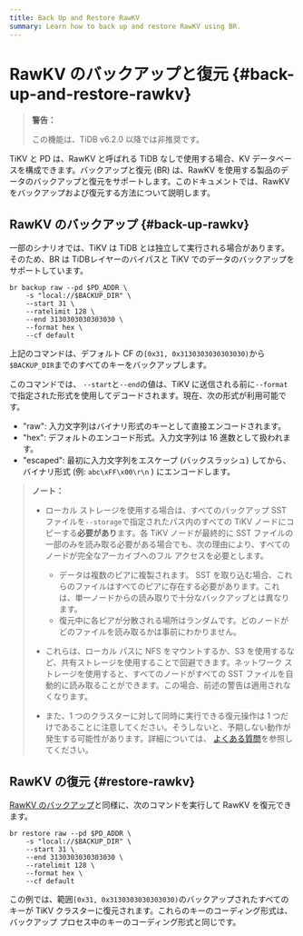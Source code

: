 ```yaml
---
title: Back Up and Restore RawKV
summary: Learn how to back up and restore RawKV using BR.
---
```


# RawKV のバックアップと復元 {#back-up-and-restore-rawkv}

> **警告：**
>
> この機能は、TiDB v6.2.0 以降では非推奨です。

TiKV と PD は、RawKV と呼ばれる TiDB なしで使用する場合、KV データベースを構成できます。バックアップと復元 (BR) は、RawKV を使用する製品のデータのバックアップと復元をサポートします。このドキュメントでは、RawKV をバックアップおよび復元する方法について説明します。

## RawKV のバックアップ {#back-up-rawkv}

一部のシナリオでは、TiKV は TiDB とは独立して実行される場合があります。そのため、BR は TiDBレイヤーのバイパスと TiKV でのデータのバックアップをサポートしています。


```shell
br backup raw --pd $PD_ADDR \
    -s "local://$BACKUP_DIR" \
    --start 31 \
    --ratelimit 128 \
    --end 3130303030303030 \
    --format hex \
    --cf default
```

上記のコマンドは、デフォルト CF の`[0x31, 0x3130303030303030)`から`$BACKUP_DIR`までのすべてのキーをバックアップします。

このコマンドでは、 `--start`と`--end`の値は、TiKV に送信される前に`--format`で指定された形式を使用してデコードされます。現在、次の形式が利用可能です。

-   &quot;raw&quot;: 入力文字列はバイナリ形式のキーとして直接エンコードされます。
-   &quot;hex&quot;: デフォルトのエンコード形式。入力文字列は 16 進数として扱われます。
-   &quot;escaped&quot;: 最初に入力文字列をエスケープ (バックスラッシュ) してから、バイナリ形式 (例: `abc\xFF\x00\r\n` ) にエンコードします。

> **ノート：**
>
> -   ローカル ストレージを使用する場合は、すべてのバックアップ SST ファイルを`--storage`で指定されたパス内のすべての TiKV ノードにコピーする**必要があり**ます。各 TiKV ノードが最終的に SST ファイルの一部のみを読み取る必要がある場合でも、次の理由により、すべてのノードが完全なアーカイブへのフル アクセスを必要とします。
>
>     -   データは複数のピアに複製されます。 SST を取り込む場合、これらのファイルはすべてのピアに存在する必要があります。これは、単一ノードからの読み取りで十分なバックアップとは異なります。
>     -   復元中に各ピアが分散される場所はランダムです。どのノードがどのファイルを読み取るかは事前にわかりません。
> -   これらは、ローカル パスに NFS をマウントするか、S3 を使用するなど、共有ストレージを使用することで回避できます。ネットワーク ストレージを使用すると、すべてのノードがすべての SST ファイルを自動的に読み取ることができます。この場合、前述の警告は適用されなくなります。
> -   また、1 つのクラスターに対して同時に実行できる復元操作は 1 つだけであることに注意してください。そうしないと、予期しない動作が発生する可能性があります。詳細については、 [よくある質問](/br/backup-and-restore-faq.md#can-i-use-multiple-br-processes-at-the-same-time-to-restore-the-data-of-a-single-cluster)を参照してください。

## RawKV の復元 {#restore-rawkv}

[RawKV のバックアップ](#back-up-rawkv)と同様に、次のコマンドを実行して RawKV を復元できます。


```shell
br restore raw --pd $PD_ADDR \
    -s "local://$BACKUP_DIR" \
    --start 31 \
    --end 3130303030303030 \
    --ratelimit 128 \
    --format hex \
    --cf default
```

この例では、範囲`[0x31, 0x3130303030303030)`のバックアップされたすべてのキーが TiKV クラスターに復元されます。これらのキーのコーディング形式は、バックアップ プロセス中のキーのコーディング形式と同じです。
